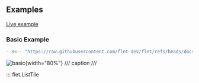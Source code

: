 ## Examples

[Live example](https://flet-controls-gallery.fly.dev/layout/listtile)

### Basic Example

```python
--8<-- "https://raw.githubusercontent.com/flet-dev/flet/refs/heads/docs/fix-links/sdk/python/examples/controls/list-tile/basic.py"
```

![basic](https://raw.githubusercontent.com/flet-dev/flet/docs/fix-links/sdk/python/examples/controls/list-tile/media/basic.png){width="80%"}
/// caption
///

::: flet.ListTile
